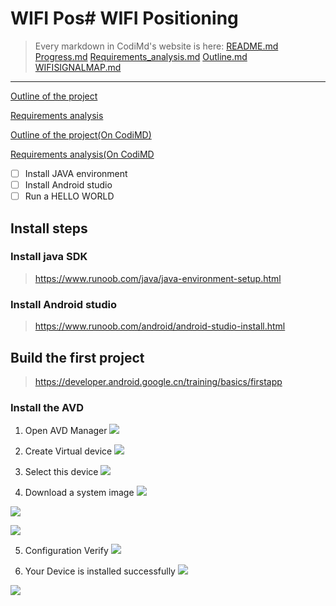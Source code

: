 # WIFI Pos# WIFI Positioning

>Every markdown in CodiMd's website is here:
> [README.md](https://pad.degrowth.net/rY0I5ZAXQW-SPFLtdSx4GA?both)
> [Progress.md](https://pad.degrowth.net/S8dJ4g52SFqm5xAc60HtGg?both)
> [Requirements_analysis.md](https://demo.codimd.org/0WAPd5aZRSmhcD-_VGDCAw?both)
> [Outline.md](https://pad.degrowth.net/l_bWQ5dQSTKTjgpynF6LGg?both)
> [WIFISIGNALMAP.md](https://pad.degrowth.net/AMQhc73kQ0yTdfmSYjKV6w?both)

-------------------------
[Outline of the project](Outline.md)

[Requirements analysis](Requirements_analysis)

[Outline of the project(On CodiMD)](https://pad.degrowth.net/l_bWQ5dQSTKTjgpynF6LGg?both)

[Requirements analysis(On CodiMD](https://pad.degrowth.net/4EioQ4mBS9SjgkWMfINfAw)

- [ ] Install JAVA environment
- [ ] Install Android studio
- [ ] Run a HELLO WORLD
## Install steps
### Install java SDK
> https://www.runoob.com/java/java-environment-setup.html
### Install Android studio
> https://www.runoob.com/android/android-studio-install.html
## Build the first project
> https://developer.android.google.cn/training/basics/firstapp
### Install the AVD
1. Open AVD Manager
![](https://pad.degrowth.net/uploads/upload_99b1958a7b28673c8c6d542c2b3d8835.png)

2. Create Virtual device
![](https://pad.degrowth.net/uploads/upload_ded947425319521d44a4a601554f7ce8.png)

3. Select this device
![](https://pad.degrowth.net/uploads/upload_55e7cdb7695f01a0e20ac8c3c0677c3e.png)

4. Download a system image
![](https://pad.degrowth.net/uploads/upload_941857baab002bedc2e2f56135137fe5.png)

![](https://pad.degrowth.net/uploads/upload_c1118e89ddab4ea08dd0570f330e6a37.png)

![](https://pad.degrowth.net/uploads/upload_09b338f63fa6e135acb24e7065237205.png)

5. Configuration Verify
![](https://pad.degrowth.net/uploads/upload_3a27e6fcdea7fd4a22aa7d87723ddc3d.png)

6. Your Device is installed successfully
![](https://pad.degrowth.net/uploads/upload_afd49f451d7451c2d489b8a57b19a055.png)

![](https://pad.degrowth.net/uploads/upload_efade3a066969f68a0258dcb2a0e4749.png)

